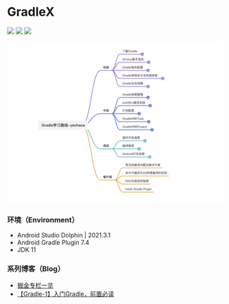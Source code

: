# GradleX

![](https://img.shields.io/badge/language-kotlin-orange.svg)
![](https://img.shields.io/badge/%E6%8E%98%E9%87%91-yechaoa-blue)
![](https://img.shields.io/badge/CSDN-yechaoa-green.svg)

<img src="/pic/learning gradle.png"/>

### 环境（Environment）
- Android Studio Dolphin | 2021.3.1
- Android Gradle Plugin 7.4
- JDK 11

### 系列博客（Blog）

- [掘金专栏一览](https://juejin.cn/column/7123935861976072199)
- [【Gradle-1】入门Gradle，前置必读](https://juejin.cn/post/7155109977579847710)
